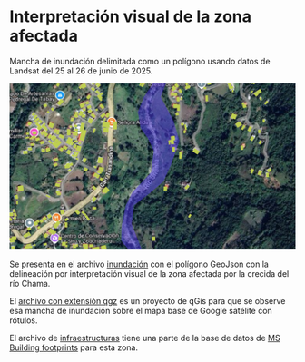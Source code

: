 # Interpretación visual de la zona afectada

Mancha de inundación delimitada como un polígono usando datos de Landsat del 25 al 26 de junio de 2025.

![Ejemplo de delineación](figura.png)

Se presenta en el archivo [inundación](Inundacion25al16-06-2025.geojson) con el polígono GeoJson con la delineación por interpretación visual de la zona afectada por la crecida del río Chama. 

El [archivo con extensión qgz](Inundacion25al16-06-2025-map.qgz) es un proyecto de qGis para que se observe esa mancha de inundación sobre el mapa base  de Google satélite con rótulos.

El archivo de [infraestructuras](ChamaZ1-buildings.geojson) tiene una parte de la base de datos de [MS Building footprints](https://github.com/microsoft/GlobalMLBuildingFootprints) para esta zona. 
